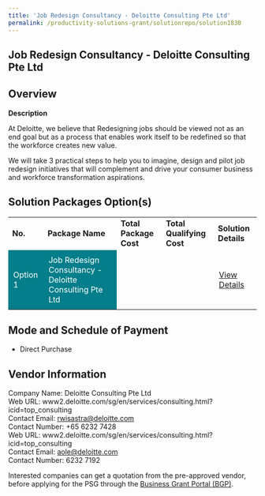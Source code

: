 ```yaml
---
title: 'Job Redesign Consultancy - Deloitte Consulting Pte Ltd'
permalink: /productivity-solutions-grant/solutionrepo/solution1830
---
```


## Job Redesign Consultancy - Deloitte Consulting Pte Ltd

## Overview

**Description**

At Deloitte, we believe that Redesigning jobs should be viewed not as an end goal but as a process that enables work itself to be redefined so that the workforce creates new value. 

We will take 3 practical steps to help you to imagine, design and pilot job redesign initiatives that will complement and drive your consumer business and workforce transformation aspirations.

## Solution Packages Option(s)

<table>
<tr>
<td><b>No.</b></td>
<td><b>Package Name</b></td>
<td><b>Total Package Cost</b></td>
<td><b>Total Qualifying Cost</b></td>
<td><b>Solution Details</b></td>
</tr>
<tr>
<td style='padding: 10px; background-color: #037E8A; color: #FFFFFF;'>Option 1</td>
<td style='padding: 10px; background-color: #037E8A; color: #FFFFFF;'>Job Redesign Consultancy - Deloitte Consulting Pte Ltd</td>
<td style='padding: 10px;'> </td>
<td style='padding: 10px;'> </td>
<td style='padding: 10px;'><a href='https://www.gobusiness.gov.sg/images/psg/CaseStudiesbyDeloitteConsultingPteLtd.pdf' target='_blank'>View Details</a></td>
</tr>
</table>

## Mode and Schedule of Payment

 - Direct Purchase

## Vendor Information

 Company Name: Deloitte Consulting Pte Ltd<br>Web URL: www2.deloitte.com/sg/en/services/consulting.html?icid=top_consulting<br>Contact Email: rwisastra@deloitte.com <br>Contact Number: +65 6232 7428<br>Web URL: www2.deloitte.com/sg/en/services/consulting.html?icid=top_consulting <br>Contact Email: aole@deloitte.com<br>Contact Number: 6232 7192

Interested companies can get a quotation from the pre-approved vendor, before applying for the PSG through the <a href='https://www.businessgrants.gov.sg/' target='_blank' rel='noopener'>Business Grant Portal (BGP)</a>.

<script src="/jquery/resize-tables.js"></script>
